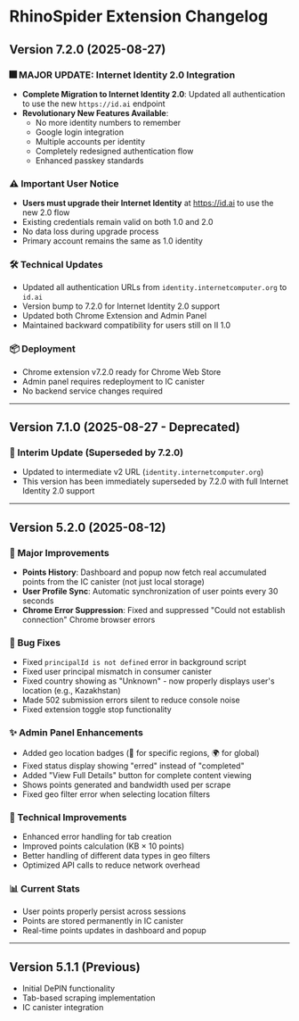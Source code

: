 # RhinoSpider Extension Changelog

## Version 7.2.0 (2025-08-27)

### 🎆 MAJOR UPDATE: Internet Identity 2.0 Integration
- **Complete Migration to Internet Identity 2.0**: Updated all authentication to use the new `https://id.ai` endpoint
- **Revolutionary New Features Available**:
  - No more identity numbers to remember
  - Google login integration
  - Multiple accounts per identity
  - Completely redesigned authentication flow
  - Enhanced passkey standards

### ⚠️ Important User Notice
- **Users must upgrade their Internet Identity** at https://id.ai to use the new 2.0 flow
- Existing credentials remain valid on both 1.0 and 2.0
- No data loss during upgrade process
- Primary account remains the same as 1.0 identity

### 🛠 Technical Updates
- Updated all authentication URLs from `identity.internetcomputer.org` to `id.ai`
- Version bump to 7.2.0 for Internet Identity 2.0 support
- Updated both Chrome Extension and Admin Panel
- Maintained backward compatibility for users still on II 1.0

### 📦 Deployment
- Chrome extension v7.2.0 ready for Chrome Web Store
- Admin panel requires redeployment to IC canister
- No backend service changes required

---

## Version 7.1.0 (2025-08-27 - Deprecated)

### 🔐 Interim Update (Superseded by 7.2.0)
- Updated to intermediate v2 URL (`identity.internetcomputer.org`)
- This version has been immediately superseded by 7.2.0 with full Internet Identity 2.0 support

---

## Version 5.2.0 (2025-08-12)

### 🎉 Major Improvements
- **Points History**: Dashboard and popup now fetch real accumulated points from the IC canister (not just local storage)
- **User Profile Sync**: Automatic synchronization of user points every 30 seconds
- **Chrome Error Suppression**: Fixed and suppressed "Could not establish connection" Chrome browser errors

### 🐛 Bug Fixes
- Fixed `principalId is not defined` error in background script
- Fixed user principal mismatch in consumer canister
- Fixed country showing as "Unknown" - now properly displays user's location (e.g., Kazakhstan)
- Made 502 submission errors silent to reduce console noise
- Fixed extension toggle stop functionality

### ✨ Admin Panel Enhancements
- Added geo location badges (📍 for specific regions, 🌍 for global)
- Fixed status display showing "erred" instead of "completed"
- Added "View Full Details" button for complete content viewing
- Shows points generated and bandwidth used per scrape
- Fixed geo filter error when selecting location filters

### 🔧 Technical Improvements
- Enhanced error handling for tab creation
- Improved points calculation (KB × 10 points)
- Better handling of different data types in geo filters
- Optimized API calls to reduce network overhead

### 📊 Current Stats
- User points properly persist across sessions
- Points are stored permanently in IC canister
- Real-time points updates in dashboard and popup

---

## Version 5.1.1 (Previous)
- Initial DePIN functionality
- Tab-based scraping implementation
- IC canister integration